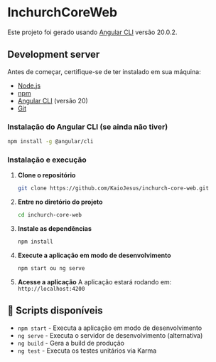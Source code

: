 # InchurchCoreWeb

Este projeto foi gerado usando [Angular CLI](https://github.com/angular/angular-cli) versão 20.0.2.

## Development server

Antes de começar, certifique-se de ter instalado em sua máquina:
- [Node.js](https://nodejs.org/) 
- [npm](https://www.npmjs.com/) 
- [Angular CLI](https://angular.io/cli) (versão 20)
- [Git](https://git-scm.com/)

### Instalação do Angular CLI (se ainda não tiver)

```bash
npm install -g @angular/cli
```

### Instalação e execução

1. **Clone o repositório**
   ```bash
   git clone https://github.com/KaioJesus/inchurch-core-web.git
   ```

2. **Entre no diretório do projeto**
   ```bash
   cd inchurch-core-web
   ```

3. **Instale as dependências**
   ```bash
   npm install
   ```

4. **Execute a aplicação em modo de desenvolvimento**
   ```bash
   npm start ou ng serve
   ```

5. **Acesse a aplicação**
   A aplicação estará rodando em: `http://localhost:4200`

## 📝 Scripts disponíveis

- `npm start` - Executa a aplicação em modo de desenvolvimento
- `ng serve` - Executa o servidor de desenvolvimento (alternativa)
- `ng build` - Gera a build de produção
- `ng test` - Executa os testes unitários via Karma

